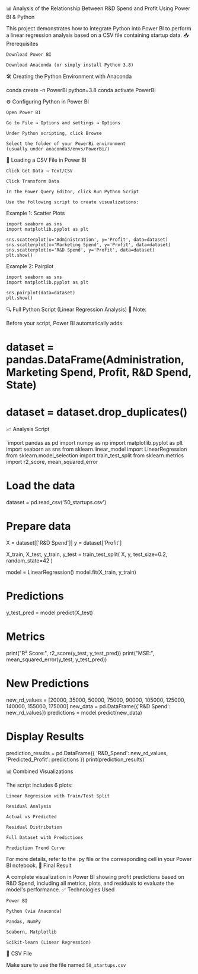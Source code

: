 📊 Analysis of the Relationship Between R&D Spend and Profit Using Power BI & Python

This project demonstrates how to integrate Python into Power BI to perform a linear regression analysis based on a CSV file containing startup data.
📥 Prerequisites

    Download Power BI

    Download Anaconda (or simply install Python 3.8)

🛠️ Creating the Python Environment with Anaconda

conda create -n PowerBi python=3.8
conda activate PowerBi

⚙️ Configuring Python in Power BI

    Open Power BI

    Go to File → Options and settings → Options

    Under Python scripting, click Browse

    Select the folder of your PowerBi environment
    (usually under anaconda3/envs/PowerBi/)

📂 Loading a CSV File in Power BI

    Click Get Data → Text/CSV

    Click Transform Data

    In the Power Query Editor, click Run Python Script

    Use the following script to create visualizations:

Example 1: Scatter Plots

    import seaborn as sns
    import matplotlib.pyplot as plt

    sns.scatterplot(x='Administration', y='Profit', data=dataset)
    sns.scatterplot(x='Marketing Spend', y='Profit', data=dataset)
    sns.scatterplot(x='R&D Spend', y='Profit', data=dataset)
    plt.show()

Example 2: Pairplot

    import seaborn as sns
    import matplotlib.pyplot as plt

    sns.pairplot(data=dataset)
    plt.show()

🔍 Full Python Script (Linear Regression Analysis)
📌 Note:

Before your script, Power BI automatically adds:

# dataset = pandas.DataFrame(Administration, Marketing Spend, Profit, R&D Spend, State)
# dataset = dataset.drop_duplicates()

📈 Analysis Script

`import pandas as pd
import numpy as np
import matplotlib.pyplot as plt
import seaborn as sns
from sklearn.linear_model import LinearRegression
from sklearn.model_selection import train_test_split
from sklearn.metrics import r2_score, mean_squared_error

# Load the data
dataset = pd.read_csv('50_startups.csv')

# Prepare data
X = dataset[['R&D Spend']] 
y = dataset['Profit']

X_train, X_test, y_train, y_test = train_test_split(
    X, y, test_size=0.2, random_state=42
)

model = LinearRegression()
model.fit(X_train, y_train)

# Predictions
y_test_pred = model.predict(X_test)

# Metrics
print("R² Score:", r2_score(y_test, y_test_pred))
print("MSE:", mean_squared_error(y_test, y_test_pred))

# New Predictions
new_rd_values = [20000, 35000, 50000, 75000, 90000, 105000, 125000, 140000, 155000, 175000]
new_data = pd.DataFrame({'R&D Spend': new_rd_values})
predictions = model.predict(new_data)

# Display Results
prediction_results = pd.DataFrame({
    'R&D_Spend': new_rd_values,
    'Predicted_Profit': predictions
})
print(prediction_results)`


📊 Combined Visualizations

The script includes 6 plots:

    Linear Regression with Train/Test Split

    Residual Analysis

    Actual vs Predicted

    Residual Distribution

    Full Dataset with Predictions

    Prediction Trend Curve

For more details, refer to the .py file or the corresponding cell in your Power BI notebook.
📎 Final Result

A complete visualization in Power BI showing profit predictions based on R&D Spend, including all metrics, plots, and residuals to evaluate the model's performance.
✅ Technologies Used

    Power BI

    Python (via Anaconda)

    Pandas, NumPy

    Seaborn, Matplotlib

    Scikit-learn (Linear Regression)

📁 CSV File

Make sure to use the file named `50_startups.csv`